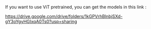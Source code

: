 If you want to use ViT pretrained, you can get the models in this link : 

https://drive.google.com/drive/folders/1kGPVrhBlnbjSXd-gY3oYgyHGIxqA0Ts0?usp=sharing